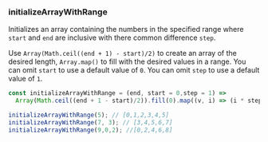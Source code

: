 ### initializeArrayWithRange

Initializes an array containing the numbers in the specified range where `start` and `end` are inclusive with there common difference `step`.

Use `Array(Math.ceil((end + 1) - start)/2)` to create an array of the desired length, `Array.map()` to fill with the desired values in a range.
You can omit `start` to use a default value of `0`.
You can omit `step` to use a default value of `1`.
 
```js
const initializeArrayWithRange = (end, start = 0,step = 1) =>
  Array(Math.ceil((end + 1 - start)/2)).fill(0).map((v, i) => (i * step) + start);
```

```js
initializeArrayWithRange(5); // [0,1,2,3,4,5]
initializeArrayWithRange(7, 3); // [3,4,5,6,7]
initializeArrayWithRange(9,0,2); //[0,2,4,6,8]
```
